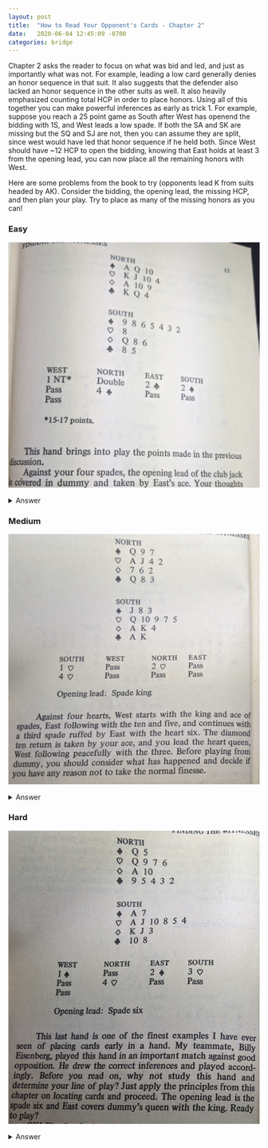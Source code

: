 ```yaml
---
layout: post
title:  "How to Read Your Opponent's Cards - Chapter 2"
date:   2020-06-04 12:45:09 -0700
categories: bridge
---
```


Chapter 2 asks the reader to focus on what was bid and led, and just as importantly what was not. For example, leading a low card generally denies an honor sequence in that suit. It also suggests that the defender also lacked an honor sequence in the other suits as well. It also heavily emphasized counting total HCP in order to place honors. Using all of this together you can make powerful inferences as early as trick 1. For example, suppose you reach a 25 point game as South after West has openend the bidding with 1S, and West leads a low spade. If both the SA and SK are missing but the SQ and SJ are not, then you can assume they are split, since west would have led that honor sequence if he held both. Since West should have ~12 HCP to open the bidding, knowing that East holds at least 3 from the opening lead, you can now place all the remaining honors with West.

Here are some problems from the book to try (opponents lead K from suits headed by AK). Consider the bidding, the opening lead, the missing HCP, and then plan your play. Try to place as many of the missing honors as you can!

### Easy

![chapter two - easy](/assets/bridge/read_2_easy_q.jpg)

<details>
  <summary markdown='span'>Answer
  </summary>
  
![chapter two - easy answer](/assets/bridge/read_2_easy_a.jpg)
 </details>
 
### Medium
 
![chapter two - medium](/assets/bridge/read_2_medium_q.jpg)

<details>
  <summary markdown='span'>Answer
  </summary>
  
![chapter two - medium answer](/assets/bridge/read_2_medium_a.jpg)
 </details>
 
### Hard

![chapter two - hard](/assets/bridge/read_2_hard_q.jpg)

<details>
  <summary markdown='span'>Answer
  </summary>
  
![chapter two - hard answer](/assets/bridge/read_2_hard_a.jpg)
 </details>
 
 
